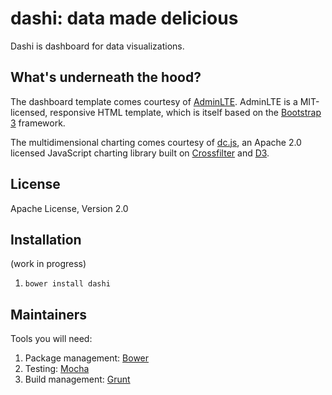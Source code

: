 # dashi: data made delicious
Dashi is dashboard for data visualizations.


## What's underneath the hood?
The dashboard template comes courtesy of [AdminLTE](https://almsaeedstudio.com/themes/AdminLTE/documentation/index.html). AdminLTE is a MIT-licensed, responsive HTML template, which is itself based on the [Bootstrap 3](http://getbootstrap.com/) framework.

The multidimensional charting comes courtesy of [dc.js](https://dc-js.github.io/dc.js/), an Apache 2.0 licensed JavaScript charting library built on [Crossfilter](https://square.github.io/crossfilter/) and [D3](http://d3js.org/).

## License
Apache License, Version 2.0

## Installation
(work in progress)

 1. `bower install dashi`

## Maintainers
Tools you will need:

 1. Package management: [Bower](http://bower.io/)
 2. Testing: [Mocha](http://mochajs.org/)
 3. Build management: [Grunt](http://gruntjs.com/)

 